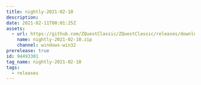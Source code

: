 ```yaml
---
title: nightly-2021-02-10
description: 
date: 2021-02-11T00:01:25Z
assets: 
  - url: https://github.com/ZQuestClassic/ZQuestClassic/releases/download/nightly-2021-02-10/nightly-2021-02-10.zip
    name: nightly-2021-02-10.zip
    channel: windows-win32
prerelease: true
id: 94493301
tag_name: nightly-2021-02-10
tags:
  - releases
---
```



